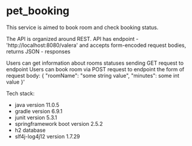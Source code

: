 # pet_booking

This service is aimed to book room and check booking status.

The API is organized around REST. 
API has endpoint - 'http://localhost:8080/valera' and accepts form-encoded request bodies, returns JSON - responses

Users can get information about rooms statuses sending GET request to endpoint
Users can book room via POST request to endpoint
the form of request body:
  {
    "roomName": "some string value",
    "minutes": some int value
  }'
  
  Tech stack:
  - java version 11.0.5
  - gradle version 6.9.1
  - junit version 5.3.1
  - springframework boot version 2.5.2
  - h2 database
  - slf4j-log4j12 version 1.7.29
